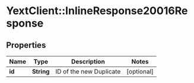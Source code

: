 # YextClient::InlineResponse20016Response

## Properties
Name | Type | Description | Notes
------------ | ------------- | ------------- | -------------
**id** | **String** | ID of the new Duplicate | [optional] 


